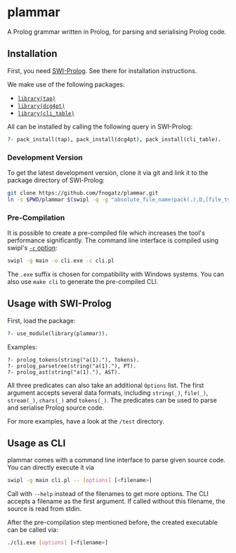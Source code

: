 # plammar

A Prolog grammar written in Prolog, for parsing and serialising Prolog code.

## Installation

First, you need [SWI-Prolog](http://www.swi-prolog.org/). See there for installation instructions.

We make use of the following packages:
- [`library(tap)`](https://github.com/fnogatz/tap)
- [`library(dcg4pt)`](https://github.com/fnogatz/dcg4pt)
- [`library(cli_table)`](https://github.com/fnogatz/cli_table)

All can be installed by calling the following query in SWI-Prolog:

```prolog
?- pack_install(tap), pack_install(dcg4pt), pack_install(cli_table).
```

### Development Version

To get the latest development version, clone it via git and link it to the package directory of SWI-Prolog:

```sh
git clone https://github.com/fnogatz/plammar.git
ln -s $PWD/plammar $(swipl -q -g "absolute_file_name(pack(.),D,[file_type(directory)]), write(D), halt")
```

### Pre-Compilation

It is possible to create a pre-compiled file which increases the tool's performance significantly. The command line interface is compiled using swipl's [`-c` option](https://www.swi-prolog.org/pldoc/man?section=compilation):

```sh
swipl -g main -o cli.exe -c cli.pl
```

The `.exe` suffix is chosen for compatibility with Windows systems. You can also use `make cli` to generate the pre-compiled CLI.

## Usage with SWI-Prolog

First, load the package:

```prolog
?- use_module(library(plammar)).
```

Examples:

```
?- prolog_tokens(string("a(1)."), Tokens).
?- prolog_parsetree(string("a(1)."), PT).
?- prolog_ast(string("a(1)."), AST).
```

All three predicates can also take an additional `Options` list. The first argument accepts several data formats, including `string(_)`, `file(_)`, `stream(_)`, `chars(_)` and `tokens(_)`. The predicates can be used to parse and serialise Prolog source code.

For more examples, have a look at the `/test` directory.

## Usage as CLI

plammar comes with a command line interface to parse given source code. You can directly execute it via

```sh
swipl -g main cli.pl -- [options] [<filename>]
```

Call with `--help` instead of the filenames to get more options. The CLI accepts a filename as the first argument. If called without this filename, the source is read from stdin.

After the pre-compilation step mentioned before, the created executable can be called via:

```sh
./cli.exe [options] [<filename>]
```

